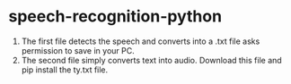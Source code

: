 # speech-recognition-python
1. The first file detects the speech and converts into a .txt file asks permission to save in your PC.
2. The second file simply converts text into audio.
   Download this file and pip install the ty.txt file.
